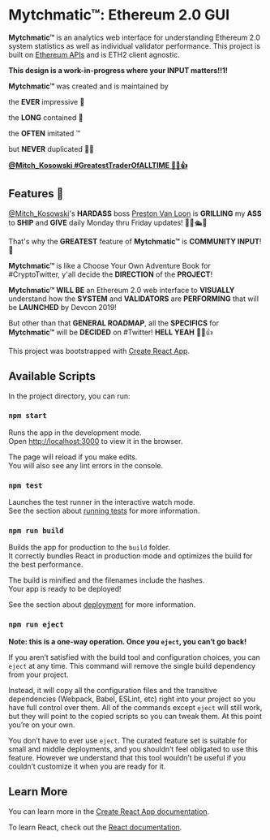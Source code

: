 # Mytchmatic™: Ethereum 2.0 GUI

**Mytchmatic™** is an analytics web interface for understanding Ethereum 2.0 system statistics as well as individual validator performance. This project is built on [Ethereum APIs](https://github.com/prysmaticlabs/ethereumapis) and is ETH2 client agnostic.

**This design is a work-in-progress where your INPUT matters!!1!**


**Mytchmatic™** was created and is maintained by

the **EVER** impressive 💪

the **LONG** contained 🎁

the **OFTEN** imitated ™

but **NEVER** duplicated 👯‍♂️

[**@Mitch_Kosowski #GreatestTraderOfALLTIME 💪😎👍**](https://twitter.com/Mitch_Kosowski)

## Features 👀

[@Mitch_Kosowski](https://twitter.com/Mitch_Kosowski)'s **HARDASS** boss [Preston Van Loon](https://twitter.com/preston_vanloon) is **GRILLING** my **ASS** to **SHIP** and **GIVE** daily Monday thru Friday updates! 🍑🔥🛳️📆 


That's why the **GREATEST** feature of **Mytchmatic™** is **COMMUNITY INPUT**! 👀

**Mytchmatic™** is like a Choose Your Own Adventure Book for #CryptoTwitter, y'all decide the **DIRECTION** of the **PROJECT**!

**Mytchmatic™** **WILL BE** an Ethereum 2.0 web interface to **VISUALLY** understand how the **SYSTEM** and **VALIDATORS** are **PERFORMING** that will be **LAUNCHED** by Devcon 2019!

But other than that **GENERAL ROADMAP**, all the **SPECIFICS** for **Mytchmatic™** will be **DECIDED** on #Twitter! **HELL YEAH** 💪😎👍



This project was bootstrapped with [Create React App](https://github.com/facebook/create-react-app).

## Available Scripts

In the project directory, you can run:

### `npm start`

Runs the app in the development mode.<br>
Open [http://localhost:3000](http://localhost:3000) to view it in the browser.

The page will reload if you make edits.<br>
You will also see any lint errors in the console.

### `npm test`

Launches the test runner in the interactive watch mode.<br>
See the section about [running tests](https://facebook.github.io/create-react-app/docs/running-tests) for more information.

### `npm run build`

Builds the app for production to the `build` folder.<br>
It correctly bundles React in production mode and optimizes the build for the best performance.

The build is minified and the filenames include the hashes.<br>
Your app is ready to be deployed!

See the section about [deployment](https://facebook.github.io/create-react-app/docs/deployment) for more information.

### `npm run eject`

**Note: this is a one-way operation. Once you `eject`, you can’t go back!**

If you aren’t satisfied with the build tool and configuration choices, you can `eject` at any time. This command will remove the single build dependency from your project.

Instead, it will copy all the configuration files and the transitive dependencies (Webpack, Babel, ESLint, etc) right into your project so you have full control over them. All of the commands except `eject` will still work, but they will point to the copied scripts so you can tweak them. At this point you’re on your own.

You don’t have to ever use `eject`. The curated feature set is suitable for small and middle deployments, and you shouldn’t feel obligated to use this feature. However we understand that this tool wouldn’t be useful if you couldn’t customize it when you are ready for it.

## Learn More

You can learn more in the [Create React App documentation](https://facebook.github.io/create-react-app/docs/getting-started).

To learn React, check out the [React documentation](https://reactjs.org/).
